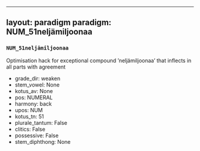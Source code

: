 
---
layout: paradigm
paradigm: NUM_51neljämiljoonaa
---
### ` NUM_51neljämiljoonaa `

Optimisation hack for exceptional compound ’neljämiljoonaa’ that inflects in all parts with agreement
* grade_dir: weaken
* stem_vowel: None
* kotus_av: None
* pos: NUMERAL
* harmony: back
* upos: NUM
* kotus_tn: 51
* plurale_tantum: False
* clitics: False
* possessive: False
* stem_diphthong: None
